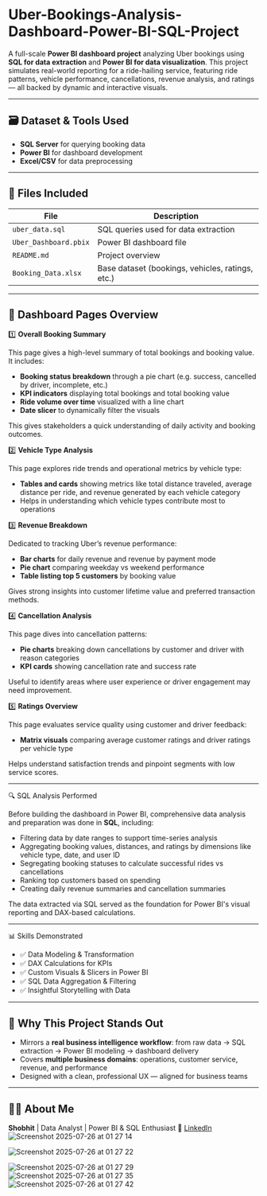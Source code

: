 # Uber-Bookings-Analysis-Dashboard-Power-BI-SQL-Project

A full-scale **Power BI dashboard project** analyzing Uber bookings using **SQL for data extraction** and **Power BI for data visualization**. This project simulates real-world reporting for a ride-hailing service, featuring ride patterns, vehicle performance, cancellations, revenue analysis, and ratings — all backed by dynamic and interactive visuals.

---

## 🗃️ Dataset & Tools Used

* **SQL Server** for querying booking data
* **Power BI** for dashboard development
* **Excel/CSV** for data preprocessing

---

## 📁 Files Included

| File                  | Description                                      |
| --------------------- | ------------------------------------------------ |
| `uber_data.sql`       | SQL queries used for data extraction             |
| `Uber_Dashboard.pbix` | Power BI dashboard file                          |
| `README.md`           | Project overview                                 |
| `Booking_Data.xlsx`   | Base dataset (bookings, vehicles, ratings, etc.) |

---

## 🧠 Dashboard Pages Overview

1️⃣ **Overall Booking Summary**

This page gives a high-level summary of total bookings and booking value. It includes:

* **Booking status breakdown** through a pie chart (e.g. success, cancelled by driver, incomplete, etc.)
* **KPI indicators** displaying total bookings and total booking value
* **Ride volume over time** visualized with a line chart
* **Date slicer** to dynamically filter the visuals

This gives stakeholders a quick understanding of daily activity and booking outcomes.

2️⃣ **Vehicle Type Analysis**

This page explores ride trends and operational metrics by vehicle type:

* **Tables and cards** showing metrics like total distance traveled, average distance per ride, and revenue generated by each vehicle category
* Helps in understanding which vehicle types contribute most to operations

3️⃣ **Revenue Breakdown**

Dedicated to tracking Uber’s revenue performance:

* **Bar charts** for daily revenue and revenue by payment mode
* **Pie chart** comparing weekday vs weekend performance
* **Table listing top 5 customers** by booking value

Gives strong insights into customer lifetime value and preferred transaction methods.

4️⃣ **Cancellation Analysis**

This page dives into cancellation patterns:

* **Pie charts** breaking down cancellations by customer and driver with reason categories
* **KPI cards** showing cancellation rate and success rate

Useful to identify areas where user experience or driver engagement may need improvement.

5️⃣ **Ratings Overview**

This page evaluates service quality using customer and driver feedback:

* **Matrix visuals** comparing average customer ratings and driver ratings per vehicle type

Helps understand satisfaction trends and pinpoint segments with low service scores.

---

🔍 SQL Analysis Performed

Before building the dashboard in Power BI, comprehensive data analysis and preparation was done in **SQL**, including:

* Filtering data by date ranges to support time-series analysis
* Aggregating booking values, distances, and ratings by dimensions like vehicle type, date, and user ID
* Segregating booking statuses to calculate successful rides vs cancellations
* Ranking top customers based on spending
* Creating daily revenue summaries and cancellation summaries

The data extracted via SQL served as the foundation for Power BI's visual reporting and DAX-based calculations.

---

📊 Skills Demonstrated

* ✅ Data Modeling & Transformation
* ✅ DAX Calculations for KPIs
* ✅ Custom Visuals & Slicers in Power BI
* ✅ SQL Data Aggregation & Filtering
* ✅ Insightful Storytelling with Data

---

## 📌 Why This Project Stands Out

* Mirrors a **real business intelligence workflow**: from raw data → SQL extraction → Power BI modeling → dashboard delivery
* Covers **multiple business domains**: operations, customer service, revenue, and performance
* Designed with a clean, professional UX — aligned for business teams

---

## 🙋‍♂️ About Me

**Shobhit** | Data Analyst | Power BI & SQL Enthusiast
🔗 [LinkedIn](https://www.linkedin.com/in/shobhit6362)
![Screenshot 2025-07-26 at 01 27 14](https://github.com/user-attachments/assets/871fce1c-95b3-4f30-b0a9-bb93842d529a)


![Screenshot 2025-07-26 at 01 27 22](https://github.com/user-attachments/assets/e718a8ef-7eb7-42c6-bd92-f7ba04d7f8b2)

![Screenshot 2025-07-26 at 01 27 29](https://github.com/user-attachments/assets/faa99923-561e-4bfb-a442-2581f4e5258a)
![Screenshot 2025-07-26 at 01 27 35](https://github.com/user-attachments/assets/ab1a6f28-3ebe-4213-a8db-87affa7237bf)
![Screenshot 2025-07-26 at 01 27 42](https://github.com/user-attachments/assets/f6428c16-cd79-48e2-8085-7e857ad56068)
